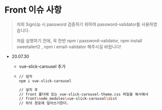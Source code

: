 # Front 이슈 사항

> 저희 SignUp 시 password 검증하기 위하여 password-validator를 사용하였습니다.
>
> 처음 실행하기 전에, 꼭 한번  npm i password-validator, npm install sweetalert2 , npm i email-validator 해주시길 바랍니다!

- 20.07.30

  - vue-slick-carousel 추가

  - ``` bash
    // 설치
    npm i vue-slick-carousel
    
    // 설치 후
    // front 폴더에 있는 vue-slick-carousel-theme.css 파일을 복사해서
    // front\node_modules\vue-slick-carousel\dist
    // 위의 경로에 덮어쓰기한다.
    ```


